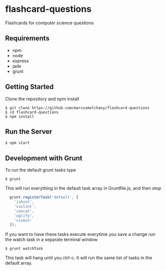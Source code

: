 flashcard-questions
=================

Flashcards for computer science questions

## Requirements
* npm
* node
* express
* jade
* grunt

## Getting Started

Clone the repository and npm install
```shell
$ git clone https://github.com/marcusmolchany/flashcard-questions
$ cd flashcard-questions
$ npm install
```

## Run the Server
```shell
$ npm start
```

## Development with Grunt

To run the default grunt tasks type
```shell
$ grunt
```

This will run everything in the default task array in Gruntfile.js, and then stop
```javascript
  grunt.registerTask('default', [
    'jshint',
    'csslint',
    'concat',
    'uglify',
    'cssmin'
  ]);
```

If you want to have these tasks execute everytime you save a change run the watch task in a separate terminal window
```shell
$ grunt watchTask
```

This task will hang until you ctrl-c. It will run the same list of tasks in the default array.
